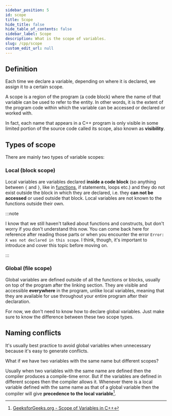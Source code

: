 ```yaml
---
sidebar_position: 5
id: scope
title: Scope
hide_title: false
hide_table_of_contents: false
sidebar_label: Scope
description: What is the scope of variables.
slug: /cpp/scope
custom_edit_url: null
---
```



## Definition

Each time we declare a variable, depending on where it is declared, we assign it to a certain scope.

A scope is a region of the program (a code block) where the name of that variable can be used to 
refer to the entity.
In other words, it is the extent of the program code within which the variable can be accessed or 
declared or worked with.

In fact, each name that appears in a C++ program is only visible in some limited portion of the 
source code called its scope, also known as **visibility**.

## Types of scope

There are mainly two types of variable scopes:

### Local (block scope)

Local variables are variables declared **inside a code block** (so anything between `{` and `}`, 
like in [functions](/docs/cpp/functions), if statements, loops etc.) 
and they do not exist outside the block in which they are declared, i.e. they **can not be accessed** 
or used outside that block. Local variables are not known to the functions outside their own.

:::note

I know that we still haven't talked about functions and constructs, but don't worry if you don't 
understand this now. You can come back here for reference after reading those parts or when you 
encounter the error `Error: X was not declared in this scope`. I think, though, it's important to 
introduce and cover this topic before moving on.

:::


### Global (file scope)

Global variables are defined outside of all the functions or blocks, usually on top of the program 
after the linking section. They are visible and accessible **everywhere** in the program, unlike 
local variables, meaning that they are available for use throughout your entire program after their 
declaration.

For now, we don't need to know how to declare global variables. Just make sure to know the 
difference between these two scope types.

## Naming conflicts

It's usually best practice to avoid global variables when unnecessary because it's easy to 
generate conflicts. 

What if we have two variables with the same name but different scopes?

Usually when two variables with the same name are defined then the compiler produces a compile-time 
error. But if the variables are defined in different scopes then the compiler allows it.
Whenever there is a local variable defined with the same name as that of a global variable then the 
compiler will give **precedence to the local variable**[^1].


[^1]: [GeeksforGeeks.org - Scope of Variables in C++](https://www.geeksforgeeks.org/scope-of-variables-in-c/)